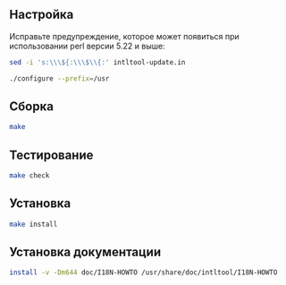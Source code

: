 <package-info :package="package" showsbu2></package-info>

<script>
		new Vue({
		el: '#main',
		data: { package: {} },
		mounted: function () {
				this.getPackage('intltool');
		},
		methods: {
			getPackage: function(name) {
					getPackage(name)
					.then(response => this.package = response);
			},
		}
  })
</script>

## Настройка

Исправьте предупреждение, которое может появиться при использовании perl версии 5.22 и выше:

```bash
sed -i 's:\\\${:\\\$\\{:' intltool-update.in
```

```bash
./configure --prefix=/usr
```

## Сборка

```bash
make
```

## Тестирование

```bash
make check
```

## Установка

```bash
make install
```

## Установка документации

```bash
install -v -Dm644 doc/I18N-HOWTO /usr/share/doc/intltool/I18N-HOWTO
```
